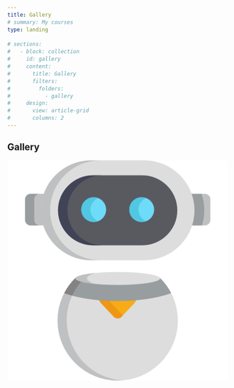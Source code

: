 ```yaml
---
title: Gallery
# summary: My courses
type: landing

# sections:
#   - block: collection
#     id: gallery
#     content:
#       title: Gallery
#       filters:
#         folders:
#           - gallery
#     design:
#       view: article-grid
#       columns: 2
---
```



## Gallery

![screen reader text](photo1.png "caption")

<!-- <div style="display: flex; flex-wrap: wrap; gap: 16px;">

<div style="width: 48%;">
<img src="photo1.png" alt="Photo 1" style="width: 100%;">
<p style="text-align: center;">Caption for Photo 1</p>
</div>

<div style="width: 48%;">
<img src="photo1.png" alt="Photo 2" style="width: 100%;">
<p style="text-align: center;">Caption for Photo 2</p>
</div>

<div style="width: 48%;">
<img src="photo1.png" alt="Photo 3" style="width: 100%;">
<p style="text-align: center;">Caption for Photo 3</p>
</div>

<div style="width: 48%;">
<img src="photo1.png" alt="Photo 4" style="width: 100%;">
<p style="text-align: center;">Caption for Photo 4</p>
</div>

<div style="width: 48%;">
<img src="photo1.png" alt="Photo 5" style="width: 100%;">
<p style="text-align: center;">Caption for Photo 5</p>
</div>

<div style="width: 48%;">
<img src="photo1.png" alt="Photo 6" style="width: 100%;">
<p style="text-align: center;">Caption for Photo 6</p>
</div>

</div> -->
